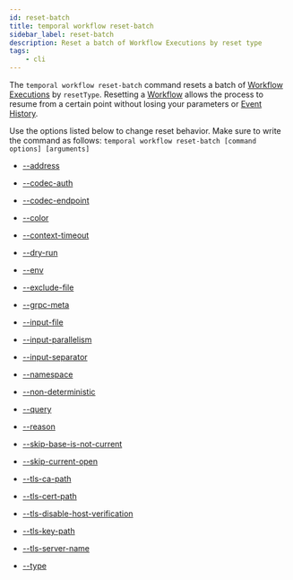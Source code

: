 ```yaml
---
id: reset-batch
title: temporal workflow reset-batch
sidebar_label: reset-batch
description: Reset a batch of Workflow Executions by reset type
tags:
	- cli
---
```



The `temporal workflow reset-batch` command resets a batch of [Workflow Executions](/concepts/what-is-a-workflow-execution) by `resetType`.
Resetting a [Workflow](/concepts/what-is-a-workflow) allows the process to resume from a certain point without losing your parameters or [Event History](/concepts/what-is-an-event-history).

Use the options listed below to change reset behavior.
Make sure to write the command as follows:
`temporal workflow reset-batch [command options] [arguments]`

- [--address](/cmd-options/address)

- [--codec-auth](/cmd-options/codec-auth)

- [--codec-endpoint](/cmd-options/codec-endpoint)

- [--color](/cmd-options/color)

- [--context-timeout](/cmd-options/context-timeout)

- [--dry-run](/cmd-options/dry-run)

- [--env](/cmd-options/env)

- [--exclude-file](/cmd-options/exclude-file)

- [--grpc-meta](/cmd-options/grpc-meta)

- [--input-file](/cmd-options/input-file)

- [--input-parallelism](/cmd-options/input-parallelism)

- [--input-separator](/cmd-options/input-separator)

- [--namespace](/cmd-options/namespace)

- [--non-deterministic](/cmd-options/non-deterministic)

- [--query](/cmd-options/query)

- [--reason](/cmd-options/reason)

- [--skip-base-is-not-current](/cmd-options/skip-base-is-not-current)

- [--skip-current-open](/cmd-options/skip-current-open)

- [--tls-ca-path](/cmd-options/tls-ca-path)

- [--tls-cert-path](/cmd-options/tls-cert-path)

- [--tls-disable-host-verification](/cmd-options/tls-disable-host-verification)

- [--tls-key-path](/cmd-options/tls-key-path)

- [--tls-server-name](/cmd-options/tls-server-name)

- [--type](/cmd-options/type)

